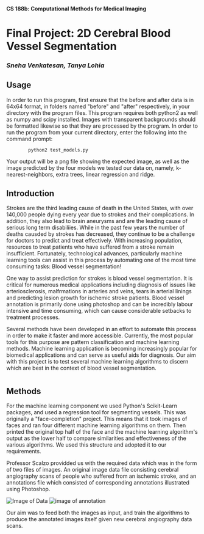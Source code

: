 #### CS 188b: Computational Methods for Medical Imaging

# **Final Project: 2D Cerebral Blood Vessel Segmentation**
###           _Sneha Venkatesan, Tanya Lohia_

## Usage
In order to run this program, first ensure that the before and after data is in 64x64 format, in folders named "before" and "after" respectively, in your directory with the program files. This program requires both python2 as well as numpy and scipy installed. Images with transparent backgrounds should be formatted likewise so that they are processed by the program. In order to run the program from your current directory, enter the following into the command prompt: 
```
        python2 test_models.py
```

Your output will be a png file showing the expected image, as well as the image predicted by the four models we tested our data on, namely, k-nearest-neighbors, extra trees, linear regression and ridge. 

## Introduction

Strokes are the third leading cause of death in the United States, with over 140,000 people dying every year due to strokes and their complications. In addition, they also lead to brain aneurysms and are the leading cause of serious long term disabiliies. While in the past few years the number of deaths causded by strokes has decreased, they continue to be a challenge for doctors to predict and treat effectively. With increasing population, resources to treat patients who have suffered from a stroke remain insufficient. Fortunately, technological advances, particularly machine learning tools can assist in this process by automating one of the most time consuming tasks: Blood vessel segmentation!

One way to assist prediction for strokes is blood vessel segmentation. It is critical for numerous medical applications including diagnosis of issues like arteriosclerosis, malfrmations in arteries and veins, tears in arterial linings and predicting lesion growth for ischemic stroke patients. Blood vessel annotation is primarily done using photoshop and can be incredibly labour intensive and time consuming, which can cause considerable setbacks to treatment processes. 

Several methods have been developed in an effort to automate this process in order to make it faster and more accessible. Currently, the most popular tools for this purpose are pattern classification and machine learning methods. Machine learning application is becoming increasingly popular for biomedical applications and can serve as useful aids for diagnosis. Our aim with this project is to test several machine learning algorithms to discern which are best in the context of blood vessel segmentation.

#
## Methods

For the machine learning component we used Python's Scikit-Learn packages, and used a regression tool for segmenting vessels. This was originally a "face-completion" project. This means that it took images of faces and ran four different machine learning algorithms on them. Then printed the original top half of the face and the machine learning algorithm's output as the lower half to compare similarities and effectiveness of the various algorithms. We used this structure and adopted it to our requirements. 

Professor Scalzo providded us with the required data which was in the form of two files of images. An original image data file consisting cerebral angiography scans of people who suffered from an ischemic stroke, and an annotations file which consisted of corresponding annotations illustrated using Photoshop. 

![Image of Data](https://github.com/zwangzob/cs188-final_project/blob/master/img_data.png)
![image of annotation](https://github.com/zwangzob/cs188-final_project/blob/master/img_anno.png)


Our aim was to feed both the images as input, and train the algorithms to produce the annotated images itself given new cerebral angiography data scans. 


